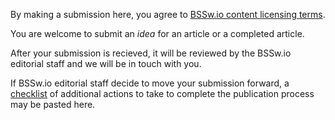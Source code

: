By making a submission here, you agree to [BSSw.io content licensing terms](../TERMS.md).

You are welcome to submit an *idea* for an article or a completed article.

After your submission is recieved, it will be reviewed by the BSSw.io editorial staff and we will be in touch with you.

If BSSw.io editorial staff decide to move your submission forward, a [checklist](https://betterscientificsoftware.github.io/bssw.io/bssw_content_pr_checklist.html) of additional actions to take to complete the publication process may be pasted here.
